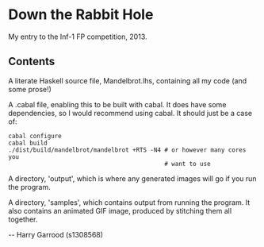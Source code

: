 Down the Rabbit Hole
====================

My entry to the Inf-1 FP competition, 2013.

Contents
--------

A literate Haskell source file, Mandelbrot.lhs, containing all my code (and
some prose!)

A .cabal file, enabling this to be built with cabal. It does have some
dependencies, so I would recommend using cabal. It should just be a case of:

    cabal configure
    cabal build
    ./dist/build/mandelbrot/mandelbrot +RTS -N4 # or however many cores you
                                                # want to use

A directory, 'output', which is where any generated images will go if you run
the program.

A directory, 'samples', which contains output from running the program. It also
contains an animated GIF image, produced by stitching them all together.

-- Harry Garrood (s1308568)
